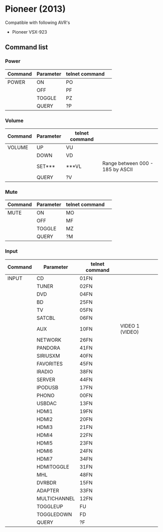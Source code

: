 # Pioneer (2013)

Compatible with following AVR's
- Pioneer VSX-923

## Command list

### Power
| Command  	            | Parameter         | telnet command   	|                                   |
| ---------------------	| -----------------	| ----------------- | --------------------------------- |
| POWER                 | ON   	            | PO   	            |
|                       | OFF  	            | PF               	|
|                       | TOGGLE  	        | PZ              	|
|                       | QUERY             | ?P                |

### Volume
| Command  	            | Parameter         | telnet command   	|                                   |
| ---------------------	| -----------------	| ----------------- | --------------------------------- |
| VOLUME                | UP   	            | VU   	            |                                   |
|                       | DOWN  	        | VD               	|                                   |
|                       | SET***  	        | ***VL           	| Range between 000 - 185 by ASCII  |
|                       | QUERY             | ?V                |                                   |

### Mute
| Command  	            | Parameter         | telnet command   	|                                   |
| ---------------------	| -----------------	| ----------------- | --------------------------------- |
| MUTE                  | ON   	            | MO   	            |
|                       | OFF  	            | MF               	|
|                       | TOGGLE  	        | MZ              	|
|                       | QUERY             | ?M                |

### Input
| Command  	            | Parameter         | telnet command   	|                                   |
| ---------------------	| -----------------	| ----------------- | --------------------------------- |
| INPUT                 | CD   	            | 01FN 	            |                                   |
|                       | TUNER  	        | 02FN 	            |                                   |
|                       | DVD   	        | 04FN 	            |                                   |
|                       | BD   	            | 25FN 	            |                                   |
|                       | TV   	            | 05FN 	            |                                   |
|                       | SATCBL 	        | 06FN 	            |                                   |
|                       | AUX   	        | 10FN   	        | VIDEO 1 (VIDEO)                   |
|                       | NETWORK	        | 26FN 	            |                                   |
|                       | PANDORA	        | 41FN 	            |                                   |
|                       | SIRIUSXM          | 40FN 	            |                                   |
|                       | FAVORITES         | 45FN 	            |                                   |
|                       | IRADIO            | 38FN 	            |                                   |
|                       | SERVER 	        | 44FN 	            |                                   |
|                       | IPODUSB	        | 17FN 	            |                                   |
|                       | PHONO 	        | 00FN 	            |                                   |
|                       | USBDAC 	        | 13FN 	            |                                   |
|                       | HDMI1 	        | 19FN 	            |                                   |
|                       | HDMI2 	        | 20FN 	            |                                   |
|                       | HDMI3 	        | 21FN 	            |                                   |
|                       | HDMI4 	        | 22FN 	            |                                   |
|                       | HDMI5 	        | 23FN 	            |                                   |
|                       | HDMI6 	        | 24FN 	            |                                   |
|                       | HDMI7 	        | 34FN 	            |                                   |
|                       | HDMITOGGLE        | 31FN 	            |                                   |
|                       | MHL 	            | 48FN 	            |                                   |
|                       | DVRBDR 	        | 15FN 	            |                                   |
|                       | ADAPTER	        | 33FN 	            |                                   |
|                       | MULTICHANNEL      | 12FN 	            |                                   |
|                       | TOGGLEUP          | FU 	            |                                   |
|                       | TOGGLEDOWN        | FD 	            |                                   |
|                       | QUERY 	        | ?F 	            |                                   |